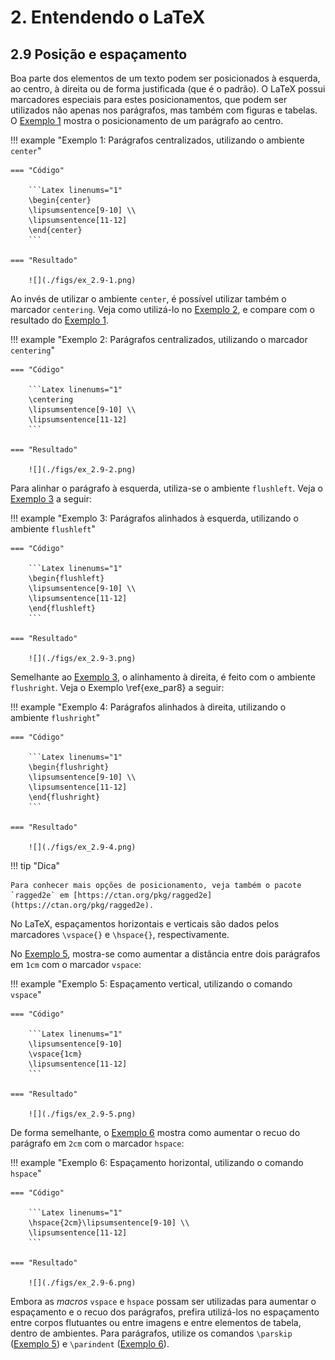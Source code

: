 # 2. Entendendo o LaTeX

## 2.9 Posição e espaçamento

Boa parte dos elementos de um texto podem ser posicionados à esquerda, ao centro, à direita ou de forma justificada (que é o padrão). O LaTeX possui marcadores especiais para estes posicionamentos, que podem ser utilizados não apenas nos parágrafos, mas também com figuras e tabelas. O [Exemplo 1](#exe_par5) mostra o posicionamento de um parágrafo ao centro.

!!! example "<a id="exe_par5"></a>Exemplo 1: Parágrafos centralizados, utilizando o ambiente `center`"

    === "Código"

        ```Latex linenums="1"
        \begin{center}
        \lipsumsentence[9-10] \\ 
        \lipsumsentence[11-12]
        \end{center}
        ```

    === "Resultado"

        ![](./figs/ex_2.9-1.png)

Ao invés de utilizar o ambiente `center`, é possível utilizar também o marcador `centering`. Veja como utilizá-lo no [Exemplo 2](#exe_par6), e compare com o resultado do [Exemplo 1](#exe_par5). 

!!! example "<a id="exe_par6"></a>Exemplo 2: Parágrafos centralizados, utilizando o marcador `centering`"

    === "Código"

        ```Latex linenums="1"
        \centering
        \lipsumsentence[9-10] \\ 
        \lipsumsentence[11-12]
        ```

    === "Resultado"

        ![](./figs/ex_2.9-2.png)

Para alinhar o parágrafo à esquerda, utiliza-se o ambiente `flushleft`. Veja o [Exemplo 3](#exe_par7) a seguir:

!!! example "<a id="exe_par7"></a>Exemplo 3: Parágrafos alinhados à esquerda, utilizando o ambiente `flushleft`"

    === "Código"

        ```Latex linenums="1"
        \begin{flushleft}
        \lipsumsentence[9-10] \\ 
        \lipsumsentence[11-12]
        \end{flushleft}
        ```

    === "Resultado"

        ![](./figs/ex_2.9-3.png)

Semelhante ao [Exemplo 3](#exe_par7), o alinhamento à direita, é feito com o ambiente `flushright`. Veja o Exemplo \ref{exe_par8} a seguir:

!!! example "<a id="exe_par8"></a>Exemplo 4: Parágrafos alinhados à direita, utilizando o ambiente `flushright`"

    === "Código"

        ```Latex linenums="1"
        \begin{flushright}
        \lipsumsentence[9-10] \\ 
        \lipsumsentence[11-12]
        \end{flushright}
        ```

    === "Resultado"

        ![](./figs/ex_2.9-4.png)

!!! tip "Dica"

    Para conhecer mais opções de posicionamento, veja também o pacote `ragged2e` em [https://ctan.org/pkg/ragged2e](https://ctan.org/pkg/ragged2e).

No LaTeX, espaçamentos horizontais e verticais são dados pelos marcadores `\vspace{}` e `\hspace{}`, respectivamente.

No [Exemplo 5](#exe_par9), mostra-se como aumentar a distância entre dois parágrafos em `1cm` com o marcador `vspace`:

!!! example "<a id="exe_par9"></a>Exemplo 5: Espaçamento vertical, utilizando o comando `vspace`"

    === "Código"

        ```Latex linenums="1"
        \lipsumsentence[9-10] 
        \vspace{1cm}
        \lipsumsentence[11-12]
        ```

    === "Resultado"

        ![](./figs/ex_2.9-5.png)

De forma semelhante, o [Exemplo 6](#exe_par10) mostra como aumentar o recuo do parágrafo em `2cm` com o marcador `hspace`:

!!! example "<a id="exe_par10"></a>Exemplo 6: Espaçamento horizontal, utilizando o comando `hspace`"

    === "Código"

        ```Latex linenums="1"
        \hspace{2cm}\lipsumsentence[9-10] \\ 
        \lipsumsentence[11-12]
        ```

    === "Resultado"

        ![](./figs/ex_2.9-6.png)

Embora as *macros* `vspace` e `hspace` possam ser utilizadas para aumentar o espaçamento e o recuo dos parágrafos, prefira utilizá-los no espaçamento entre corpos flutuantes ou entre imagens e entre elementos de tabela, dentro de ambientes. Para parágrafos, utilize os comandos `\parskip` ([Exemplo 5](./paragrafos.md#par:recuo)) e `\parindent` ([Exemplo 6](./paragrafos.md#par:espac)).